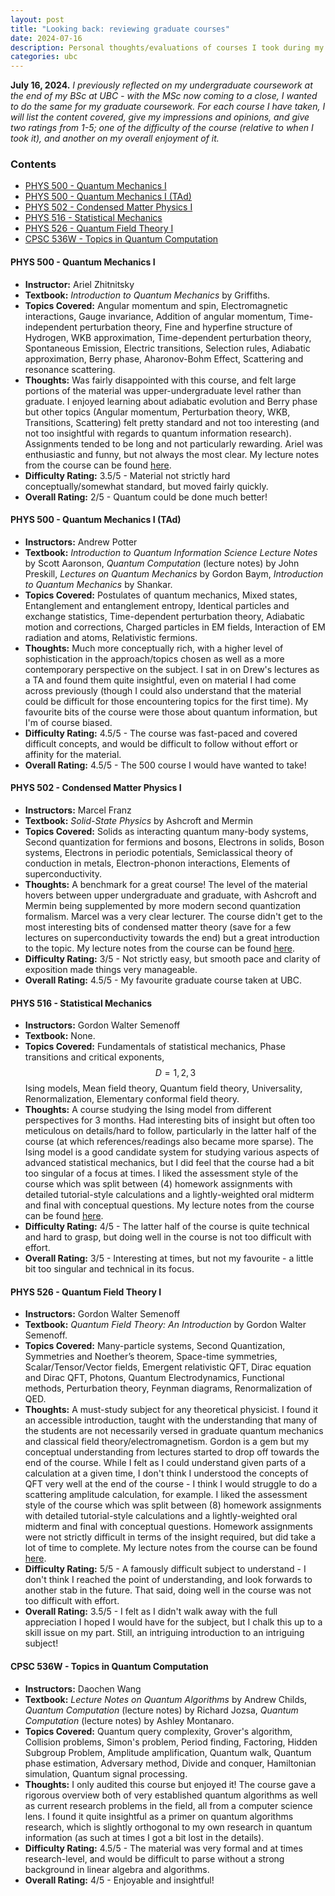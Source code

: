 ```yaml
---
layout: post
title: "Looking back: reviewing graduate courses"
date: 2024-07-16
description: Personal thoughts/evaluations of courses I took during my MSc at UBC.
categories: ubc
---
```

**July 16, 2024.** *I previously reflected on my undergraduate coursework at the end of my BSc at UBC - with the MSc now coming to a close, I wanted to do the same for my graduate coursework. For each course I have taken, I will list the content covered, give my impressions and opinions, and give two ratings from 1-5; one of the difficulty of the course (relative to when I took it), and another on my overall enjoyment of it.*

### Contents
- <a href="#course-PHYS500" name="#course-PHYS500"> PHYS 500 - Quantum Mechanics I</a>
- <a href="#course-PHYS500TA" name="#course-PHYS500TA"> PHYS 500 - Quantum Mechanics I (TAd)</a>
- <a href="#course-PHYS502" name="#course-PHYS502"> PHYS 502 - Condensed Matter Physics I</a>
- <a href="#course-PHYS516" name="#course-PHYS516"> PHYS 516 - Statistical Mechanics</a>
- <a href="#course-PHYS526" name="#course-PHYS526"> PHYS 526 - Quantum Field Theory I</a>
- <a href="#course-CPSC536W" name="#course-CPSC536W"> CPSC 536W - Topics in Quantum Computation</a>

#### PHYS 500 - Quantum Mechanics I <a id="course-PHYS500" name="course-PHYS500"></a>
- **Instructor:** Ariel Zhitnitsky
- **Textbook:** *Introduction to Quantum Mechanics* by Griffiths.
- **Topics Covered:** Angular momentum and spin, Electromagnetic interactions, Gauge invariance, Addition of angular momentum, Time-independent perturbation theory, Fine and hyperfine structure of Hydrogen, WKB approximation, Time-dependent perturbation theory, Spontaneous Emission, Electric transitions, Selection rules, Adiabatic approximation, Berry phase, Aharonov-Bohm Effect, Scattering and resonance scattering.
- **Thoughts:** Was fairly disappointed with this course, and felt large portions of the material was upper-undergraduate level rather than graduate. I enjoyed learning about adiabatic evolution and Berry phase but other topics (Angular momentum, Perturbation theory, WKB, Transitions, Scattering) felt pretty standard and not too interesting (and not too insightful with regards to quantum information research). Assignments tended to be long and not particularly rewarding. Ariel was enthusiastic and funny, but not always the most clear. My lecture notes from the course can be found [here](/notes/).
- **Difficulty Rating:** 3.5/5 - Material not strictly hard conceptually/somewhat standard, but moved fairly quickly.
- **Overall Rating:** 2/5 - Quantum could be done much better!

#### PHYS 500 - Quantum Mechanics I (TAd) <a id="course-PHYS500TA" name="course-PHYS500TA"></a>
- **Instructors:** Andrew Potter
- **Textbook:** *Introduction to Quantum Information Science Lecture Notes* by Scott Aaronson, *Quantum Computation* (lecture notes) by John Preskill, *Lectures on Quantum Mechanics* by Gordon Baym, *Introduction to Quantum Mechanics* by Shankar.
- **Topics Covered:** Postulates of quantum mechanics, Mixed states, Entanglement and entanglement entropy, Identical particles and exchange statistics, Time-dependent perturbation theory, Adiabatic motion and corrections, Charged particles in EM fields, Interaction of EM radiation and atoms, Relativistic fermions.
- **Thoughts:** Much more conceptually rich, with a higher level of sophistication in the approach/topics chosen as well as a more contemporary perspective on the subject. I sat in on Drew's lectures as a TA and found them quite insightful, even on material I had come across previously (though I could also understand that the material could be difficult for those encountering topics for the first time). My favourite bits of the course were those about quantum information, but I'm of course biased.
- **Difficulty Rating:** 4.5/5 - The course was fast-paced and covered difficult concepts, and would be difficult to follow without effort or affinity for the material.
- **Overall Rating:** 4.5/5 - The 500 course I would have wanted to take! 

#### PHYS 502 - Condensed Matter Physics I <a id="course-PHYS502" name="course-PHYS502"></a>
- **Instructors:** Marcel Franz
- **Textbook:** *Solid-State Physics* by Ashcroft and Mermin
- **Topics Covered:** Solids as interacting quantum many-body systems, Second quantization for fermions and bosons, Electrons in solids, Boson systems, Electrons in periodic potentials, Semiclassical theory of conduction in metals, Electron-phonon interactions, Elements of superconductivity.
- **Thoughts:** A benchmark for a great course! The level of the material hovers between upper undergraduate and graduate, with Ashcroft and Mermin being supplemented by more modern second quantization formalism. Marcel was a very clear lecturer. The course didn't get to the most interesting bits of condensed matter theory (save for a few lectures on superconductivity towards the end) but a great introduction to the topic. My lecture notes from the course can be found [here](/notes/).
- **Difficulty Rating:** 3/5 - Not strictly easy, but smooth pace and clarity of exposition made things very manageable.
- **Overall Rating:** 4.5/5 - My favourite graduate course taken at UBC.

#### PHYS 516 - Statistical Mechanics <a id="course-PHYS516" name="course-PHYS516"></a>
- **Instructors:** Gordon Walter Semenoff
- **Textbook:** None.
- **Topics Covered:** Fundamentals of statistical mechanics, Phase transitions and critical exponents, $$D = 1,2,3$$ Ising models, Mean field theory, Quantum field theory, Universality, Renormalization, Elementary conformal field theory.
- **Thoughts:** A course studying the Ising model from different perspectives for 3 months. Had interesting bits of insight but often too meticulous on details/hard to follow, particularly in the latter half of the course (at which references/readings also became more sparse). The Ising model is a good candidate system for studying various aspects of advanced statistical mechanics, but I did feel that the course had a bit too singular of a focus at times. I liked the assessment style of the course which was split between (4) homework assignments with detailed tutorial-style calculations and a lightly-weighted oral midterm and final with conceptual questions. My lecture notes from the course can be found [here](/notes/).
- **Difficulty Rating:** 4/5 - The latter half of the course is quite technical and hard to grasp, but doing well in the course is not too difficult with effort.
- **Overall Rating:** 3/5 - Interesting at times, but not my favourite - a little bit too singular and technical in its focus. 

#### PHYS 526 - Quantum Field Theory I <a id="course-PHYS526" name="course-PHYS526"></a>
- **Instructors:** Gordon Walter Semenoff
- **Textbook:** *Quantum Field Theory: An Introduction* by Gordon Walter Semenoff.
- **Topics Covered:** Many-particle systems, Second Quantization, Symmetries and Noether’s theorem, Space-time symmetries, Scalar/Tensor/Vector fields, Emergent relativistic QFT, Dirac equation and Dirac QFT, Photons, Quantum Electrodynamics, Functional methods, Perturbation theory, Feynman diagrams, Renormalization of QED.
- **Thoughts:** A must-study subject for any theoretical physicist. I found it an accessible introduction, taught with the understanding that many of the students are not necessarily versed in graduate quantum mechanics and classical field theory/electromagnetism. Gordon is a gem but my conceptual understanding from lectures started to drop off towards the end of the course. While I felt as I could understand given parts of a calculation at a given time, I don't think I understood the concepts of QFT very well at the end of the course - I think I would struggle to do a scattering amplitude calculation, for example. I liked the assessment style of the course which was split between (8) homework assignments with detailed tutorial-style calculations and a lightly-weighted oral midterm and final with conceptual questions. Homework assignments were not strictly difficult in terms of the insight required, but did take a lot of time to complete. My lecture notes from the course can be found [here](/notes/).
- **Difficulty Rating:** 5/5 - A famously difficult subject to understand - I don't think I reached the point of understanding, and look forwards to another stab in the future. That said, doing well in the course was not too difficult with effort.
- **Overall Rating:** 3.5/5 - I felt as I didn't walk away with the full appreciation I hoped I would have for the subject, but I chalk this up to a skill issue on my part. Still, an intriguing introduction to an intriguing subject!

#### CPSC 536W - Topics in Quantum Computation <a id="course-CPSC536W" name="course-CPSC536W"></a>
- **Instructors:** Daochen Wang
- **Textbook:** *Lecture Notes on Quantum Algorithms* by Andrew Childs, *Quantum Computation* (lecture notes) by Richard Jozsa, *Quantum Computation* (lecture notes) by Ashley Montanaro.
- **Topics Covered:** Quantum query complexity, Grover's algorithm, Collision problems, Simon's problem, Period finding, Factoring, Hidden Subgroup Problem, Amplitude amplification, Quantum walk, Quantum phase estimation, Adversary method, Divide and conquer, Hamiltonian simulation, Quantum signal processing.
- **Thoughts:** I only audited this course but enjoyed it! The course gave a rigorous overview both of very established quantum algorithms as well as current research problems in the field, all from a computer science lens. I found it quite insightful as a primer on quantum algorithms research, which is slightly orthogonal to my own research in quantum information (as such at times I got a bit lost in the details).
- **Difficulty Rating:** 4.5/5 - The material was very formal and at times research-level, and would be difficult to parse without a strong background in linear algebra and algorithms.
- **Overall Rating:** 4/5 - Enjoyable and insightful!
